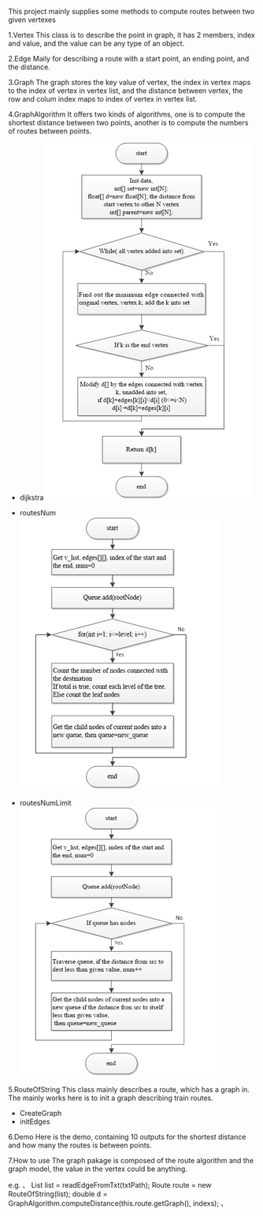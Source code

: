 This project mainly supplies some methods to compute routes between two given vertexes

1.Vertex
This class is to describe the point in graph, it has 2 members, index and value, and the value can be any type of an object.

2.Edge
Maily for describing a route with a start point, an ending point, and the distance.

3.Graph
The graph stores the key value of vertex, the index in vertex maps to the index of vertex in vertex list, 
and the distance between vertex, the row and colum index maps to index of vertex in vertex list.

4.GraphAlgorithm
It offers two kinds of algorithms, one is to compute the shortest distance between two points, another is to compute the numbers of routes between points.

- dijkstra
![djkstra diagram](image/dijkstra.png)

- routesNum
![routesNum diagram](image/routes-num.png)

- routesNumLimit
![routesNumLimit diagram](image/routes-num-limit.png)


5.RouteOfString
This class mainly describes a route, which has a graph in. The mainly works here is to init a graph describing train routes.
- CreateGraph
- initEdges

6.Demo
Here is the demo, containing 10 outputs for the shortest distance and how many the routes is between points.

7.How to use
The graph pakage is composed of the route algorithm and the graph model, the value in the vertex could be anything.

e.g.
、
List<String> list = readEdgeFromTxt(txtPath);
Route route = new RouteOfString(list);
double d = GraphAlgorithm.computeDistance(this.route.getGraph(), indexs);
、

